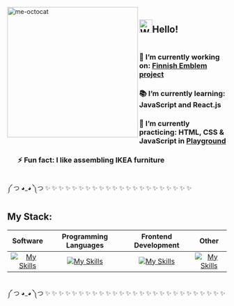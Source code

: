 <div id="user-content-toc">
<img src="https://github.com/KarynaMisnik/KarynaMisnik/assets/96831988/997d3e8b-7ac0-44ee-a88c-bca826ac7a20" alt="me-octocat" width="300" height="auto" align="left" />
<ul><summary list-style-type: none;><h2  style="display: inline-block;"><img src="https://raw.githubusercontent.com/Tarikul-Islam-Anik/Animated-Fluent-Emojis/master/Emojis/Hand%20gestures/Waving%20Hand.png" alt="Waving Hand" width="30" height="30"/>Hello!</h2>  
 <h3>🔭 I’m currently working on: <a href="https://github.com/KarynaMisnik/coat-of-arms">Finnish Emblem project</a></h3>
 <h3>📚 I’m currently learning: JavaScript and React.js</h3>
 <h3>💪 I’m currently practicing: HTML, CSS & JavaScript in <a href="https://karynamisnik.github.io/tiny-tech-exhibits/#">Playground</a></h3> 
 <h3>⚡ Fun fact: I like assembling IKEA furniture</h3>  
</summary></ul>
</div>
 <br>
 ༼ つ ◕_◕ ༽つ ✨ ✨ ✨ ✨ ✨ ✨ ✨ ✨ ✨ ✨ ✨ ✨ ✨ ✨ ✨ ✨ ✨ ✨ ✨ ✨ ✨ ✨
 <br>

## My Stack:  


|  Software  | Programming Languages |  Frontend Development |  Other |
| :-------------: | :-------------: | :-------------: | :-------------: |
|  [![My Skills](https://skillicons.dev/icons?i=figma)](https://skillicons.dev)  |  [![My Skills](https://skillicons.dev/icons?i=js,php )](https://skillicons.dev)  | [![My Skills](https://skillicons.dev/icons?i=html,css,react,materialui,vite )](https://skillicons.dev)  | [![My Skills](https://skillicons.dev/icons?i=git,linux )](https://skillicons.dev)  |
<br>
 ༼ つ ◕_◕ ༽つ ✨ ✨ ✨ ✨ ✨ ✨ ✨ ✨ ✨ ✨ ✨ ✨ ✨ ✨ ✨ ✨ ✨ ✨ ✨ ✨ ✨ ✨ ✨ ✨ ✨ ✨ ✨
 <br>

               



